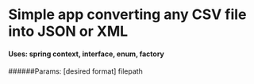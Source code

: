 # Simple app converting any CSV file into JSON or XML

#### Uses: spring context, interface, enum, factory

######Params: [desired format] filepath

